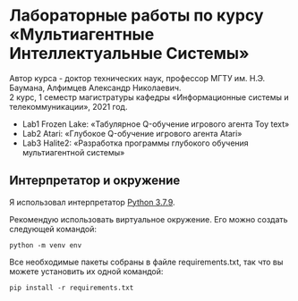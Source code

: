 # Лабораторные работы по курсу «Мультиагентные Интеллектуальные Системы»
Автор курса - доктор технических наук, профессор МГТУ им. Н.Э. Баумана, Алфимцев Александр Николаевич.  
2 курс, 1 семестр магистратуры кафедры «Информационные системы и телекоммуникации», 2021 год.

* Lab1 Frozen Lake: «Табулярное Q-обучение игрового агента Toy text»
* Lab2 Atari: «Глубокое Q-обучение игрового агента Atari»
* Lab3 Halite2: «Разработка программы глубокого обучения мультиагентной системы»

## Интерпретатор и окружение
Я использовал интерпретатор [Python 3.7.9](https://www.python.org/downloads/release/python-379/).

Рекомендую использовать виртуальное окружение. Его можно создать следующей командой:
```
python -m venv env
```
Все необходимые пакеты собраны в файле requirements.txt, так что вы можете установить их одной командой:
```
pip install -r requirements.txt
```
